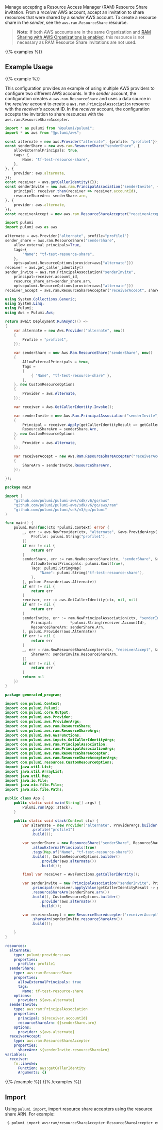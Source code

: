 Manage accepting a Resource Access Manager (RAM) Resource Share invitation. From a _receiver_ AWS account, accept an invitation to share resources that were shared by a _sender_ AWS account. To create a resource share in the _sender_, see the `aws.ram.ResourceShare` resource.

> **Note:** If both AWS accounts are in the same Organization and [RAM Sharing with AWS Organizations is enabled](https://docs.aws.amazon.com/ram/latest/userguide/getting-started-sharing.html#getting-started-sharing-orgs), this resource is not necessary as RAM Resource Share invitations are not used.

{{% examples %}}
## Example Usage
{{% example %}}

This configuration provides an example of using multiple AWS providers to configure two different AWS accounts. In the _sender_ account, the configuration creates a `aws.ram.ResourceShare` and uses a data source in the _receiver_ account to create a `aws.ram.PrincipalAssociation` resource with the _receiver's_ account ID. In the _receiver_ account, the configuration accepts the invitation to share resources with the `aws.ram.ResourceShareAccepter`.

```typescript
import * as pulumi from "@pulumi/pulumi";
import * as aws from "@pulumi/aws";

const alternate = new aws.Provider("alternate", {profile: "profile1"});
const senderShare = new aws.ram.ResourceShare("senderShare", {
    allowExternalPrincipals: true,
    tags: {
        Name: "tf-test-resource-share",
    },
}, {
    provider: aws.alternate,
});
const receiver = aws.getCallerIdentity({});
const senderInvite = new aws.ram.PrincipalAssociation("senderInvite", {
    principal: receiver.then(receiver => receiver.accountId),
    resourceShareArn: senderShare.arn,
}, {
    provider: aws.alternate,
});
const receiverAccept = new aws.ram.ResourceShareAccepter("receiverAccept", {shareArn: senderInvite.resourceShareArn});
```
```python
import pulumi
import pulumi_aws as aws

alternate = aws.Provider("alternate", profile="profile1")
sender_share = aws.ram.ResourceShare("senderShare",
    allow_external_principals=True,
    tags={
        "Name": "tf-test-resource-share",
    },
    opts=pulumi.ResourceOptions(provider=aws["alternate"]))
receiver = aws.get_caller_identity()
sender_invite = aws.ram.PrincipalAssociation("senderInvite",
    principal=receiver.account_id,
    resource_share_arn=sender_share.arn,
    opts=pulumi.ResourceOptions(provider=aws["alternate"]))
receiver_accept = aws.ram.ResourceShareAccepter("receiverAccept", share_arn=sender_invite.resource_share_arn)
```
```csharp
using System.Collections.Generic;
using System.Linq;
using Pulumi;
using Aws = Pulumi.Aws;

return await Deployment.RunAsync(() => 
{
    var alternate = new Aws.Provider("alternate", new()
    {
        Profile = "profile1",
    });

    var senderShare = new Aws.Ram.ResourceShare("senderShare", new()
    {
        AllowExternalPrincipals = true,
        Tags = 
        {
            { "Name", "tf-test-resource-share" },
        },
    }, new CustomResourceOptions
    {
        Provider = aws.Alternate,
    });

    var receiver = Aws.GetCallerIdentity.Invoke();

    var senderInvite = new Aws.Ram.PrincipalAssociation("senderInvite", new()
    {
        Principal = receiver.Apply(getCallerIdentityResult => getCallerIdentityResult.AccountId),
        ResourceShareArn = senderShare.Arn,
    }, new CustomResourceOptions
    {
        Provider = aws.Alternate,
    });

    var receiverAccept = new Aws.Ram.ResourceShareAccepter("receiverAccept", new()
    {
        ShareArn = senderInvite.ResourceShareArn,
    });

});
```
```go
package main

import (
	"github.com/pulumi/pulumi-aws/sdk/v6/go/aws"
	"github.com/pulumi/pulumi-aws/sdk/v6/go/aws/ram"
	"github.com/pulumi/pulumi/sdk/v3/go/pulumi"
)

func main() {
	pulumi.Run(func(ctx *pulumi.Context) error {
		_, err := aws.NewProvider(ctx, "alternate", &aws.ProviderArgs{
			Profile: pulumi.String("profile1"),
		})
		if err != nil {
			return err
		}
		senderShare, err := ram.NewResourceShare(ctx, "senderShare", &ram.ResourceShareArgs{
			AllowExternalPrincipals: pulumi.Bool(true),
			Tags: pulumi.StringMap{
				"Name": pulumi.String("tf-test-resource-share"),
			},
		}, pulumi.Provider(aws.Alternate))
		if err != nil {
			return err
		}
		receiver, err := aws.GetCallerIdentity(ctx, nil, nil)
		if err != nil {
			return err
		}
		senderInvite, err := ram.NewPrincipalAssociation(ctx, "senderInvite", &ram.PrincipalAssociationArgs{
			Principal:        *pulumi.String(receiver.AccountId),
			ResourceShareArn: senderShare.Arn,
		}, pulumi.Provider(aws.Alternate))
		if err != nil {
			return err
		}
		_, err = ram.NewResourceShareAccepter(ctx, "receiverAccept", &ram.ResourceShareAccepterArgs{
			ShareArn: senderInvite.ResourceShareArn,
		})
		if err != nil {
			return err
		}
		return nil
	})
}
```
```java
package generated_program;

import com.pulumi.Context;
import com.pulumi.Pulumi;
import com.pulumi.core.Output;
import com.pulumi.aws.Provider;
import com.pulumi.aws.ProviderArgs;
import com.pulumi.aws.ram.ResourceShare;
import com.pulumi.aws.ram.ResourceShareArgs;
import com.pulumi.aws.AwsFunctions;
import com.pulumi.aws.inputs.GetCallerIdentityArgs;
import com.pulumi.aws.ram.PrincipalAssociation;
import com.pulumi.aws.ram.PrincipalAssociationArgs;
import com.pulumi.aws.ram.ResourceShareAccepter;
import com.pulumi.aws.ram.ResourceShareAccepterArgs;
import com.pulumi.resources.CustomResourceOptions;
import java.util.List;
import java.util.ArrayList;
import java.util.Map;
import java.io.File;
import java.nio.file.Files;
import java.nio.file.Paths;

public class App {
    public static void main(String[] args) {
        Pulumi.run(App::stack);
    }

    public static void stack(Context ctx) {
        var alternate = new Provider("alternate", ProviderArgs.builder()        
            .profile("profile1")
            .build());

        var senderShare = new ResourceShare("senderShare", ResourceShareArgs.builder()        
            .allowExternalPrincipals(true)
            .tags(Map.of("Name", "tf-test-resource-share"))
            .build(), CustomResourceOptions.builder()
                .provider(aws.alternate())
                .build());

        final var receiver = AwsFunctions.getCallerIdentity();

        var senderInvite = new PrincipalAssociation("senderInvite", PrincipalAssociationArgs.builder()        
            .principal(receiver.applyValue(getCallerIdentityResult -> getCallerIdentityResult.accountId()))
            .resourceShareArn(senderShare.arn())
            .build(), CustomResourceOptions.builder()
                .provider(aws.alternate())
                .build());

        var receiverAccept = new ResourceShareAccepter("receiverAccept", ResourceShareAccepterArgs.builder()        
            .shareArn(senderInvite.resourceShareArn())
            .build());

    }
}
```
```yaml
resources:
  alternate:
    type: pulumi:providers:aws
    properties:
      profile: profile1
  senderShare:
    type: aws:ram:ResourceShare
    properties:
      allowExternalPrincipals: true
      tags:
        Name: tf-test-resource-share
    options:
      provider: ${aws.alternate}
  senderInvite:
    type: aws:ram:PrincipalAssociation
    properties:
      principal: ${receiver.accountId}
      resourceShareArn: ${senderShare.arn}
    options:
      provider: ${aws.alternate}
  receiverAccept:
    type: aws:ram:ResourceShareAccepter
    properties:
      shareArn: ${senderInvite.resourceShareArn}
variables:
  receiver:
    fn::invoke:
      Function: aws:getCallerIdentity
      Arguments: {}
```
{{% /example %}}
{{% /examples %}}

## Import

Using `pulumi import`, import resource share accepters using the resource share ARN. For example:

```sh
 $ pulumi import aws:ram/resourceShareAccepter:ResourceShareAccepter example arn:aws:ram:us-east-1:123456789012:resource-share/c4b56393-e8d9-89d9-6dc9-883752de4767
```
 